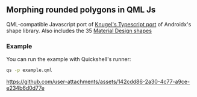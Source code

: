 ## Morphing rounded polygons in QML Js

QML-compatible Javascript port of [Knugel's Typescript port](https://github.com/Knugel/rounded-polygon-ts) of Androidx's shape library. Also includes the 35 [Material Design shapes](https://m3.material.io/styles/shape/overview-principles#579dd4ba-39f3-4e60-bd9b-1d97ed6ef1bf)

### Example

You can run the example with Quickshell's runner:

```sh
qs -p example.qml
```

https://github.com/user-attachments/assets/142cdd86-2a30-4c77-a9ce-e234b6d0d77e
